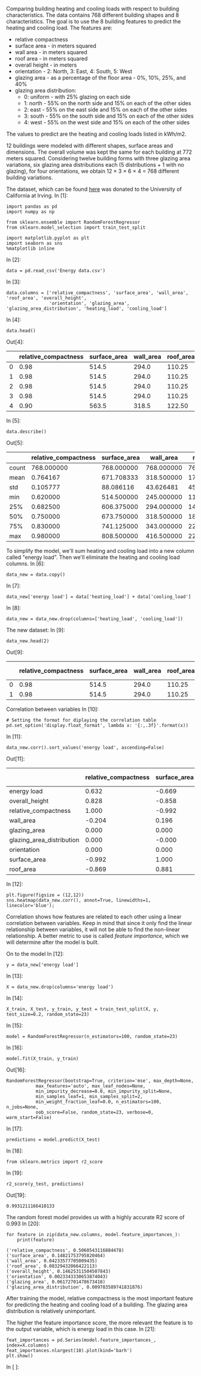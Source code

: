 Comparing building heating and cooling loads with respect to building characteristics. The data contains 768 different building shapes and 8 characteristics.  The goal is to use the 8 building features to predict the heating and cooling load. The features are:

* relative compactness
* surface area - in meters squared
* wall area - in meters squared
* roof area - in meters squared
* overall height - in meters
* orientation - 2: North, 3: East, 4: South, 5: West
* glazing area - as a percentage of the floor area - 0%, 10%, 25%, and 40%
* glazing area distribution:
  - 0: uniform - with 25% glazing on each side
  - 1: north - 55% on the north side and 15% on each of the other sides
  - 2: east - 55% on the east side and 15% on each of the other sides
  - 3: south - 55% on the south side and 15% on each of the other sides
  - 4: west - 55% on the west side and 15% on each of the other sides

The values to predict are the heating and cooling loads listed in kWh/m2.

12 buildings were modeled with different shapes, surface areas and dimensions.  The overall volume was kept the same for each building at 772 meters squared.  Considering twelve building forms with three glazing area variations, six glazing area distributions each (5 distributions + 1 with no glazing), for four orientations, we obtain 12 × 3 × 6 × 4 = 768 different building variations.

The dataset, which can be found [here](https://archive.ics.uci.edu/ml/datasets/Energy+efficiency) was donated to the University of California at Irving.
In [1]:

```hl-ipython3
import pandas as pd
import numpy as np

from sklearn.ensemble import RandomForestRegressor
from sklearn.model_selection import train_test_split

import matplotlib.pyplot as plt
import seaborn as sns
%matplotlib inline
```

In [2]:

```hl-ipython3
data = pd.read_csv('Energy data.csv')
```

In [3]:

```hl-ipython3
data.columns = ['relative_compactness', 'surface_area', 'wall_area', 'roof_area', 'overall_height',
                'orientation', 'glazing_area', 'glazing_area_distribution', 'heating_load', 'cooling_load']
```

In [4]:

```hl-ipython3
data.head()
```

Out[4]:

|  | relative_compactness | surface_area | wall_area | roof_area | overall_height | orientation | glazing_area | glazing_area_distribution | heating_load | cooling_load |
| --- | --- | --- | --- | --- | --- | --- | --- | --- | --- | --- |
| 0 | 0.98 | 514.5 | 294.0 | 110.25 | 7.0 | 2 | 0.0 | 0 | 15.55 | 21.33 |
| 1 | 0.98 | 514.5 | 294.0 | 110.25 | 7.0 | 3 | 0.0 | 0 | 15.55 | 21.33 |
| 2 | 0.98 | 514.5 | 294.0 | 110.25 | 7.0 | 4 | 0.0 | 0 | 15.55 | 21.33 |
| 3 | 0.98 | 514.5 | 294.0 | 110.25 | 7.0 | 5 | 0.0 | 0 | 15.55 | 21.33 |
| 4 | 0.90 | 563.5 | 318.5 | 122.50 | 7.0 | 2 | 0.0 | 0 | 20.84 | 28.28 |

In [5]:

```hl-ipython3
data.describe()
```

Out[5]:

|  | relative_compactness | surface_area | wall_area | roof_area | overall_height | orientation | glazing_area | glazing_area_distribution | heating_load | cooling_load |
| --- | --- | --- | --- | --- | --- | --- | --- | --- | --- | --- |
| count | 768.000000 | 768.000000 | 768.000000 | 768.000000 | 768.00000 | 768.000000 | 768.000000 | 768.00000 | 768.000000 | 768.000000 |
| mean | 0.764167 | 671.708333 | 318.500000 | 176.604167 | 5.25000 | 3.500000 | 0.234375 | 2.81250 | 22.307201 | 24.587760 |
| std | 0.105777 | 88.086116 | 43.626481 | 45.165950 | 1.75114 | 1.118763 | 0.133221 | 1.55096 | 10.090196 | 9.513306 |
| min | 0.620000 | 514.500000 | 245.000000 | 110.250000 | 3.50000 | 2.000000 | 0.000000 | 0.00000 | 6.010000 | 10.900000 |
| 25% | 0.682500 | 606.375000 | 294.000000 | 140.875000 | 3.50000 | 2.750000 | 0.100000 | 1.75000 | 12.992500 | 15.620000 |
| 50% | 0.750000 | 673.750000 | 318.500000 | 183.750000 | 5.25000 | 3.500000 | 0.250000 | 3.00000 | 18.950000 | 22.080000 |
| 75% | 0.830000 | 741.125000 | 343.000000 | 220.500000 | 7.00000 | 4.250000 | 0.400000 | 4.00000 | 31.667500 | 33.132500 |
| max | 0.980000 | 808.500000 | 416.500000 | 220.500000 | 7.00000 | 5.000000 | 0.400000 | 5.00000 | 43.100000 | 48.030000 |

To simplify the model, we'll sum heating and cooling load into a new column called "energy load". Then we'll eliminate the heating and cooling load columns.
In [6]:

```hl-ipython3
data_new = data.copy()
```

In [7]:

```hl-ipython3
data_new['energy load'] = data['heating_load'] + data['cooling_load']
```

In [8]:

```hl-ipython3
data_new = data_new.drop(columns=['heating_load', 'cooling_load'])
```

The new dataset:
In [9]:

```hl-ipython3
data_new.head(2)
```

Out[9]:

|  | relative_compactness | surface_area | wall_area | roof_area | overall_height | orientation | glazing_area | glazing_area_distribution | energy load |
| --- | --- | --- | --- | --- | --- | --- | --- | --- | --- |
| 0 | 0.98 | 514.5 | 294.0 | 110.25 | 7.0 | 2 | 0.0 | 0 | 36.88 |
| 1 | 0.98 | 514.5 | 294.0 | 110.25 | 7.0 | 3 | 0.0 | 0 | 36.88 |

Correlation between variables
In [10]:

```hl-ipython3
# Setting the format for diplaying the correlation table
pd.set_option('display.float_format', lambda x: '{:,.3f}'.format(x))
```

In [11]:

```hl-ipython3
data_new.corr().sort_values('energy load', ascending=False)
```

Out[11]:

|  | relative_compactness | surface_area | wall_area | roof_area | overall_height | orientation | glazing_area | glazing_area_distribution | energy load |
| --- | --- | --- | --- | --- | --- | --- | --- | --- | --- |
| energy load | 0.632 | -0.669 | 0.445 | -0.867 | 0.898 | 0.006 | 0.241 | 0.070 | 1.000 |
| overall_height | 0.828 | -0.858 | 0.281 | -0.973 | 1.000 | 0.000 | 0.000 | 0.000 | 0.898 |
| relative_compactness | 1.000 | -0.992 | -0.204 | -0.869 | 0.828 | 0.000 | 0.000 | 0.000 | 0.632 |
| wall_area | -0.204 | 0.196 | 1.000 | -0.292 | 0.281 | 0.000 | -0.000 | 0.000 | 0.445 |
| glazing_area | 0.000 | 0.000 | -0.000 | -0.000 | 0.000 | 0.000 | 1.000 | 0.213 | 0.241 |
| glazing_area_distribution | 0.000 | -0.000 | 0.000 | -0.000 | 0.000 | 0.000 | 0.213 | 1.000 | 0.070 |
| orientation | 0.000 | 0.000 | 0.000 | 0.000 | 0.000 | 1.000 | 0.000 | 0.000 | 0.006 |
| surface_area | -0.992 | 1.000 | 0.196 | 0.881 | -0.858 | 0.000 | 0.000 | -0.000 | -0.669 |
| roof_area | -0.869 | 0.881 | -0.292 | 1.000 | -0.973 | 0.000 | -0.000 | -0.000 | -0.867 |

In [12]:

```hl-ipython3
plt.figure(figsize = (12,12))
sns.heatmap(data_new.corr(), annot=True, linewidths=1, linecolor='blue');
```

Correlation shows how features are related to each other using a linear correlation between variables.  Keep in mind that since it only find the linear relationship between variables, it will not be able to find the non-linear relationship.  A better metric to use is called _feature importance_, which we will determine after the model is built.

On to the model
In [12]:

```hl-ipython3
y = data_new['energy load']
```

In [13]:

```hl-ipython3
X = data_new.drop(columns='energy load')
```

In [14]:

```hl-ipython3
X_train, X_test, y_train, y_test = train_test_split(X, y, test_size=0.2, random_state=23)
```

In [15]:

```hl-ipython3
model = RandomForestRegressor(n_estimators=100, random_state=23)
```

In [16]:

```hl-ipython3
model.fit(X_train, y_train)
```

Out[16]:

```
RandomForestRegressor(bootstrap=True, criterion='mse', max_depth=None,
           max_features='auto', max_leaf_nodes=None,
           min_impurity_decrease=0.0, min_impurity_split=None,
           min_samples_leaf=1, min_samples_split=2,
           min_weight_fraction_leaf=0.0, n_estimators=100, n_jobs=None,
           oob_score=False, random_state=23, verbose=0, warm_start=False)
```

In [17]:

```hl-ipython3
predictions = model.predict(X_test)
```

In [18]:

```hl-ipython3
from sklearn.metrics import r2_score
```

In [19]:

```hl-ipython3
r2_score(y_test, predictions)
```

Out[19]:

```
0.9931211166410133
```

The random forest model provides us with a highly accurate R2 score of 0.993
In [20]:

```hl-ipython3
for feature in zip(data_new.columns, model.feature_importances_):
    print(feature)
```

```
('relative_compactness', 0.5060543116884478)
('surface_area', 0.14821753795820464)
('wall_area', 0.04233577705009435)
('roof_area', 0.08329432066422113)
('overall_height', 0.14625311504507843)
('orientation', 0.0023343330653874043)
('glazing_area', 0.06172701478673418)
('glazing_area_distribution', 0.009783589741831876)
```

After training the model, relative compactness is the most important feature for predicting the heating and cooling load of a building.  The glazing area distribution is relatively unimportant.

The higher the feature importance score, the more relevant the feature is to the output variable, which is energy load in this case.
In [21]:

```hl-ipython3
feat_importances = pd.Series(model.feature_importances_, index=X.columns)
feat_importances.nlargest(10).plot(kind='barh')
plt.show()
```

In [ ]:

